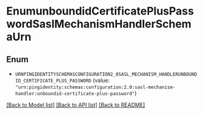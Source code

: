 # EnumunboundidCertificatePlusPasswordSaslMechanismHandlerSchemaUrn

## Enum


* `URNPINGIDENTITYSCHEMASCONFIGURATION2_0SASL_MECHANISM_HANDLERUNBOUNDID_CERTIFICATE_PLUS_PASSWORD` (value: `"urn:pingidentity:schemas:configuration:2.0:sasl-mechanism-handler:unboundid-certificate-plus-password"`)


[[Back to Model list]](../README.md#documentation-for-models) [[Back to API list]](../README.md#documentation-for-api-endpoints) [[Back to README]](../README.md)


